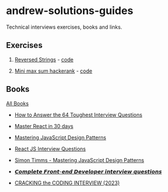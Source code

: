 # andrew-solutions-guides

Technical interviews exercises, books and links.



## Exercises


1. [Reversed Strings](https://www.codewars.com/kata/5168bb5dfe9a00b126000018/train/javascript) - [code](https://github.com/andrewsolutions81/andrew-solutions-guides/blob/main/exercises/1.ReversedStrings.js)

1. [Mini max sum hackerank](https://www.hackerrank.com/challenges/one-month-preparation-kit-mini-max-sum/problem?isFullScreen=true&h_l=interview&playlist_slugs%5B%5D=preparation-kits&playlist_slugs%5B%5D=one-month-preparation-kit&playlist_slugs%5B%5D=one-month-week-one
) - [code](https://github.com/andrewsolutions81/andrew-solutions-guides/blob/main/exercises/2mini_max_sum.js)




## Books

[All Books](https://github.com/andrewsolutions81/andrew-solutions-guides/tree/main/books)



- [How to Answer the 64 Toughest Interview Questions](https://github.com/andrewsolutions81/andrew-solutions-guides/blob/main/books/How-to-Answer-the-64-Toughest-Interview-Questions.pdf)

-  [Master React in 30 days](https://github.com/andrewsolutions81/andrew-solutions-guides/blob/main/books/Master%20React%20in%2030%20days.pdf)

- [Mastering JavaScript Design Patterns](https://github.com/andrewsolutions81/andrew-solutions-guides/blob/main/books/Mastering%20JavaScript%20Design%20Patterns.pdf)

- [React JS Interview Questions](https://github.com/andrewsolutions81/andrew-solutions-guides/blob/main/books/React%20JS%20Interview%20Questions.pdf)

- [Simon Timms - Mastering JavaScript Design Patterns](https://github.com/andrewsolutions81/andrew-solutions-guides/blob/main/books/Simon%20Timms%20-%20Mastering%20JavaScript%20Design%20Patterns.pdf)

- [𝘾𝙤𝙢𝙥𝙡𝙚𝙩𝙚 𝙁𝙧𝙤𝙣𝙩-𝙚𝙣𝙙 𝘿𝙚𝙫𝙚𝙡𝙤𝙥𝙚𝙧 𝙞𝙣𝙩𝙚𝙧𝙫𝙞𝙚𝙬 𝙦𝙪𝙚𝙨𝙩𝙞𝙤𝙣𝙨](https://github.com/andrewsolutions81/andrew-solutions-guides/blob/main/books/%F0%9D%98%BE%F0%9D%99%A4%F0%9D%99%A2%F0%9D%99%A5%F0%9D%99%A1%F0%9D%99%9A%F0%9D%99%A9%F0%9D%99%9A%20%F0%9D%99%81%F0%9D%99%A7%F0%9D%99%A4%F0%9D%99%A3%F0%9D%99%A9-%F0%9D%99%9A%F0%9D%99%A3%F0%9D%99%99%20%F0%9D%98%BF%F0%9D%99%9A%F0%9D%99%AB%F0%9D%99%9A%F0%9D%99%A1%F0%9D%99%A4%F0%9D%99%A5%F0%9D%99%9A%F0%9D%99%A7%20%F0%9D%99%9E%F0%9D%99%A3%F0%9D%99%A9%F0%9D%99%9A%F0%9D%99%A7%F0%9D%99%AB%F0%9D%99%9E%F0%9D%99%9A%F0%9D%99%AC%20%F0%9D%99%A6%F0%9D%99%AA%F0%9D%99%9A%F0%9D%99%A8%F0%9D%99%A9%F0%9D%99%9E%F0%9D%99%A4%F0%9D%99%A3%F0%9D%99%A8.pdf)
  
- [CRACKING the CODING INTERVIEW (2023)](https://github.com/andrewsolutions81/andrew-solutions-guides/blob/main/books/CRACKING%20the%20CODING%20INTERVIEW%20(2023).pdf)
